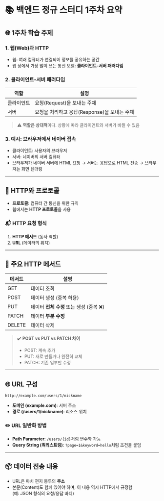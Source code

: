 
# 📚 백엔드 정규 스터디 1주차 요약

## 🌐 1주차 학습 주제

### 1. 웹(Web)과 HTTP
- 웹: 여러 컴퓨터가 연결되어 정보를 공유하는 공간
- 웹 상에서 가장 많이 쓰는 통신 모델: **클라이언트-서버 패러다임**

### 2. 클라이언트-서버 패러다임

| 역할 | 설명 |
|------|------|
| 클라이언트 | 요청(Request)을 보내는 주체 |
| 서버 | 요청을 처리하고 응답(Response)을 보내는 주체 |

> ⚠️ **역할은 상대적**이다. 상황에 따라 클라이언트와 서버가 바뀔 수 있음

### 3. 예시: 브라우저에서 네이버 접속
- 클라이언트: 사용자의 브라우저
- 서버: 네이버의 서버 컴퓨터
- 브라우저가 네이버 서버에 HTML 요청 → 서버는 응답으로 HTML 전송 → 브라우저는 화면 렌더링

---

## 📡 HTTP와 프로토콜

- **프로토콜**: 컴퓨터 간 통신을 위한 규칙
- 웹에서는 **HTTP 프로토콜**을 사용

### 📬 HTTP 요청 형식

1. **HTTP 메서드** (동사 역할)
2. **URL** (데이터의 위치)

---

## 🔧 주요 HTTP 메서드

| 메서드 | 설명 |
|--------|------|
| GET    | 데이터 조회 |
| POST   | 데이터 생성 (중복 허용) |
| PUT    | 데이터 **전체 수정** 또는 생성 (중복 ❌) |
| PATCH  | 데이터 **부분 수정** |
| DELETE | 데이터 삭제 |

> ✔️ **POST vs PUT vs PATCH 차이**  
> - POST: 계속 추가  
> - PUT: 새로 만들거나 완전히 교체  
> - PATCH: 기존 일부만 수정

---

## 🌐 URL 구성

```
http://example.com/users/1/nickname
```

- **도메인 (example.com)**: 서버 주소
- **경로 (/users/1/nickname)**: 리소스 위치

### ✏️ URL 일반화 방법
- **Path Parameter**: `/users/{id}`처럼 변수화 가능
- **Query String (쿼리스트링)**: `?page=1&keyword=hello`처럼 조건을 붙임

---

## 📦 데이터 전송 내용

- URL은 마치 편지 봉투의 **주소**
- 본문(Content)도 함께 있어야 하며, 이 내용 역시 HTTP에서 규정함  
  (예: JSON 형식의 요청/응답 바디)
